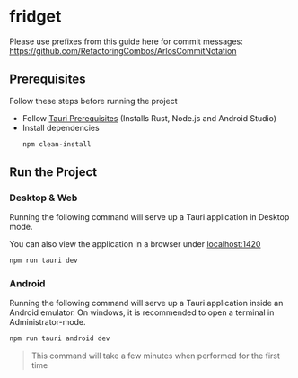 # fridget

Please use prefixes from this guide here for commit messages:
https://github.com/RefactoringCombos/ArlosCommitNotation


## Prerequisites

Follow these steps before running the project

- Follow [Tauri Prerequisites](https://v2.tauri.app/start/prerequisites/) (Installs Rust, Node.js and Android Studio)
- Install dependencies
  ```bash
  npm clean-install
  ```

## Run the Project

### Desktop & Web

Running the following command will serve up a Tauri application in Desktop mode.

You can also view the application in a browser under [localhost:1420](http://localhost:1420)

```bash
npm run tauri dev
```

### Android

Running the following command will serve up a Tauri application inside an Android emulator.
On windows, it is recommended to open a terminal in Administrator-mode.

```bash
npm run tauri android dev
```

> This command will take a few minutes when performed for the first time
